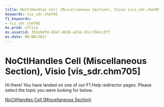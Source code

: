 ```yaml
---
title: NoCtlHandles Cell (Miscellaneous Section), Visio [vis_sdr.chm705]
keywords: vis_sdr.chm705
f1_keywords:
- vis_sdr.chm705
ms.prod: office
ms.assetid: 351e9dfd-69a7-4b36-a35e-32cc784cc3ff
ms.date: 06/08/2017
---
```



# NoCtlHandles Cell (Miscellaneous Section), Visio [vis_sdr.chm705]

Hi there! You have landed on one of our F1 Help redirector pages. Please select the topic you were looking for below.

[NoCtlHandles Cell (Miscellaneous Section)](http://msdn.microsoft.com/library/4345b3e5-f522-e300-307c-4f8992a3ddce%28Office.15%29.aspx)

